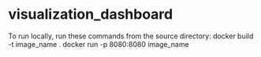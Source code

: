 # visualization_dashboard
To run locally, run these commands from the source directory:
docker build -t image_name .
docker run -p 8080:8080 image_name
